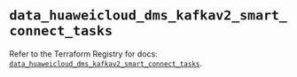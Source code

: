 # `data_huaweicloud_dms_kafkav2_smart_connect_tasks`

Refer to the Terraform Registry for docs: [`data_huaweicloud_dms_kafkav2_smart_connect_tasks`](https://registry.terraform.io/providers/huaweicloud/huaweicloud/1.71.1/docs/data-sources/dms_kafkav2_smart_connect_tasks).
